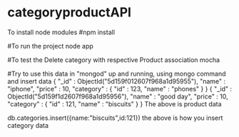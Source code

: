 # categoryproductAPI

To install node modules
#npm install

#To run the project
node app

#To test the Delete category with respective Product association
mocha

#Try to use this data in "mongod" up and running, using mongo command
and insert data
{ "_id" : ObjectId("5d159f012607f968a1d95955"), "name" : "iphone", "price" : 10, "category" : { "id" : 123, "name" : "phones" } }
{ "_id" : ObjectId("5d159f1d2607f968a1d95956"), "name" : "good day", "price" : 10, "category" : { "id" : 121, "name" : "biscuits" } }
The above is product data

db.categories.insert({name:"biscuits",id:121})
the above is how you insert category data
